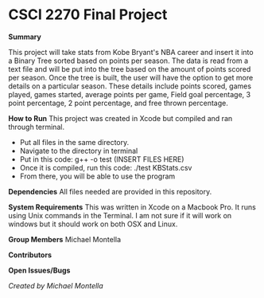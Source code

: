 # CSCI 2270 Final Project

**Summary**

This project will take stats from Kobe Bryant's NBA career and insert it into a Binary Tree sorted based on points per season.  The data is read from a text file and will be put into the tree based on the amount of points scored per season.  Once the tree is built, the user will have the option to get more details on a particular season.  These details include points scored, games played, games started, average points per game, Field goal percentage, 3 point percentage, 2 point percentage, and free thrown percentage.

**How to Run**
This project was created in Xcode but compiled and ran through terminal.  
* Put all files in the same directory.  
* Navigate to the directory in terminal
* Put in this code: g++ -o test (INSERT FILES HERE)
* Once it is compiled, run this code: ./test KBStats.csv
* From there, you will be able to use the program

**Dependencies**
All files needed are provided in this repository.

**System Requirements**
This was written in Xcode on a Macbook Pro.  It runs using Unix commands in the Terminal.  I am not sure if it will work on windows but it should work on both OSX and Linux.

**Group Members**
Michael Montella

**Contributors**

**Open Issues/Bugs**

*Created by Michael Montella*
